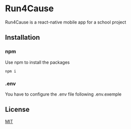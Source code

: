 # Run4Cause

Run4Cause is a react-native mobile app for a school project

## Installation
### npm
Use npm to install the packages

```
npm i
```
### .env
You have to configure the .env file following .env.exemple

## License
[MIT](https://choosealicense.com/licenses/mit/)